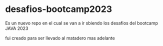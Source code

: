 # desafios-bootcamp2023
Es un nuevo repo en el cual se van a ir sbiendo los desafios del bootcamp JAVA 2023

fui creado para ser llevado al matadero mas adelante
